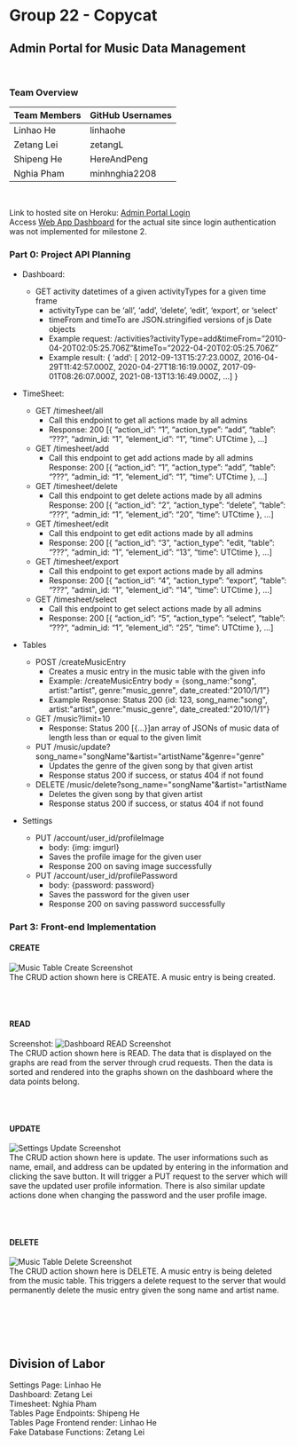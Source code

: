 # Group 22 - Copycat
## Admin Portal for Music Data Management

<br>

### Team Overview
Team Members | GitHub Usernames
-------------|-----------------
Linhao He 	 |	linhaohe
Zetang Lei	 |	zetangL
Shipeng He	 |	HereAndPeng
Nghia Pham   |  minhnghia2208

<br>

Link to hosted site on Heroku: [Admin Portal Login](https://cs-326-copycat.herokuapp.com/) <br>
Access [Web App Dashboard](https://cs-326-copycat.herokuapp.com/dashboard/) for the actual site since login authentication was not implemented for milestone 2.
<br>

### Part 0: Project API Planning
+ Dashboard:
	+ GET activity datetimes of a given activityTypes for a given time frame 
		+ activityType can be ‘all’, ‘add’, ‘delete’, ‘edit’, ‘export’, or ‘select’
		+ timeFrom and timeTo are JSON.stringified versions of js Date objects
		+ Example request: /activities?activityType=add&timeFrom=”2010-04-20T02:05:25.706Z”&timeTo=”2022-04-20T02:05:25.706Z”
		+ Example result: 
		{
			‘add’: [ 2012-09-13T15:27:23.000Z,
				2016-04-29T11:42:57.000Z,
					2020-04-27T18:16:19.000Z,
					2017-09-01T08:26:07.000Z,
					2021-08-13T13:16:49.000Z, …]
		}

+ TimeSheet:
	+ GET /timesheet/all
		+ Call this endpoint to get all actions made by all admins
		+ Response: 200 
		[{ 
		“action_id”: “1”,
		“action_type”: “add”, 
		“table”: “???”, 
		“admin_id: “1”, 
		“element_id”: “1”, 
		“time”: UTCtime
		}, …]
	+ GET /timesheet/add
		+ Call this endpoint to get add actions made by all admins
		Response: 200 
		[{ 
		“action_id”: “1”,
		“action_type”: “add”, 
		“table”: “???”, 
		“admin_id: “1”, 
		“element_id”: “1”, 
		“time”: UTCtime
		}, …]
	+ GET /timesheet/delete
		+ Call this endpoint to get delete actions made by all admins
		Response: 200 
		[{ 
		“action_id”: “2”,
		“action_type”: “delete”, 
		“table”: “???”, 
		“admin_id: “1”, 
		“element_id”: “20”, 
		“time”: UTCtime
		}, …]
	+ GET /timesheet/edit
		+ Call this endpoint to get edit actions made by all admins
		+ Response: 200 
		[{ 
		“action_id”: “3”,
		“action_type”: "edit, 
		“table”: “???”, 
		“admin_id: “1”, 
		“element_id”: “13”, 
		“time”: UTCtime
		}, …]
	+ GET /timesheet/export
		+ Call this endpoint to get export actions made by all admins
		+ Response: 200 
		[{ 
		“action_id”: “4”,
		“action_type”: “export”, 
		“table”: “???”, 
		“admin_id: “1”, 
		“element_id”: “14”, 
		“time”: UTCtime
		}, …]
	+ GET /timesheet/select
		+ Call this endpoint to get select actions made by all admins
		+ Response: 200 
		[{ 
		“action_id”: “5”,
		“action_type”: “select”, 
		“table”: “???”, 
		“admin_id: “1”, 
		“element_id”: “25”, 
		“time”: UTCtime
		}, …]

+ Tables
	+ POST /createMusicEntry
		+ Creates a music entry in the music table with the given info
		+ Example: /createMusicEntry
		body = {song_name:"song", artist:"artist", genre:"music_genre", date_created:"2010/1/1"}
		+ Example Response: Status 200
		{id: 123, song_name:"song", artist:"artist", genre:"music_genre", date_created:"2010/1/1"}
	+ GET /music?limit=10
		+ Response: Status 200
		[{...}]an array of JSONs of music data of length less than or equal to the given limit
	+ PUT /music/update?song_name="songName"&artist="artistName"&genre="genre"
		+ Updates the genre of the given song by that given artist
		+ Response status 200 if success, or status 404 if not found
	+ DELETE /music/delete?song_name="songName"&artist="artistName
		+ Deletes the given song by that given artist
		+ Response status 200 if success, or status 404 if not found

+ Settings
	+ PUT /account/user_id/profileImage
		+ body: {img: imgurl}
		+ Saves the profile image for the given user
		+ Response 200 on saving image successfully
	+ PUT /account/user_id/profilePassword
		+ body: {password: password}
		+ Saves the password for the given user
		+ Response 200 on saving password successfully



### Part 3: Front-end Implementation
#### CREATE
![Music Table Create Screenshot](./milestone2_screenshots/Tables_CREATE.png) <br>
The CRUD action shown here is CREATE. A music entry is being created.

<br><br>

#### READ
Screenshot:
![Dashboard READ Screenshot](./milestone2_screenshots/Dashboard_READ.png) <br>
The CRUD action shown here is READ. The data that is displayed on the graphs are read from the server through crud requests. Then the data is sorted and rendered into the graphs shown on the dashboard where the data points belong.

<br><br>

#### UPDATE
![Settings Update Screenshot](./milestone2_screenshots/Settings_UPDATE.png) <br>
The CRUD action shown here is update. The user informations such as name, email, and address can be updated by entering in the information and clicking the save button. It will trigger a PUT request to the server which will save the updated user profile information. There is also similar update actions done when changing the password and the user profile image.

<br><br>

#### DELETE
![Music Table Delete Screenshot](./milestone2_screenshots/Tables_DELETE.png) <br>
The CRUD action shown here is DELETE. A music entry is being deleted from the music table. This triggers a delete request to the server that would permanently delete the music entry given the song name and artist name.




<br><br>
<br><br>

##  Division of Labor
Settings Page: Linhao He <br>
Dashboard: Zetang Lei <br>
Timesheet: Nghia Pham <br>
Tables Page Endpoints: Shipeng He <br>
Tables Page Frontend render: Linhao He <br>
Fake Database Functions: Zetang Lei <br>
